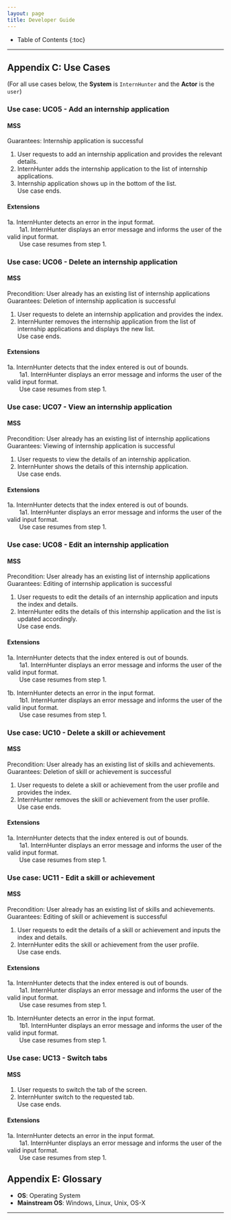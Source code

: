 ```yaml
---
layout: page
title: Developer Guide
---
```

* Table of Contents
{:toc}

--------------------------------------------------------------------------------------------------------------------

## Appendix C: Use Cases

(For all use cases below, the **System** is `InternHunter` and the **Actor** is the `user`)

### Use case: UC05 - Add an internship application

#### MSS

Guarantees: Internship application is successful

1.  User requests to add an internship application and provides the relevant details.
2.  InternHunter adds the internship application to the list of internship applications.
3.  Internship application shows up in the bottom of the list. </br>
    Use case ends.

#### Extensions

1a. InternHunter detects an error in the input format. </br>
  1a1. InternHunter displays an error message and informs the user of the valid input format. </br>
  Use case resumes from step 1.


### Use case: UC06 - Delete an internship application

#### MSS

Precondition: User already has an existing list of internship applications </br>
Guarantees: Deletion of internship application is successful

1.  User requests to delete an internship application and provides the index.
2.  InternHunter removes the internship application from the list of internship applications and displays the new list. </br>
    Use case ends.

#### Extensions

1a. InternHunter detects that the index entered is out of bounds. </br>
  1a1. InternHunter displays an error message and informs the user of the valid input format. </br>
  Use case resumes from step 1.


### Use case: UC07 - View an internship application

#### MSS

Precondition: User already has an existing list of internship applications </br>
Guarantees: Viewing of internship application is successful

1.  User requests to view the details of an internship application.
2.  InternHunter shows the details of this internship application. </br>
    Use case ends.

#### Extensions

1a. InternHunter detects that the index entered is out of bounds. </br>
  1a1. InternHunter displays an error message and informs the user of the valid input format. </br>
  Use case resumes from step 1.
  
  
### Use case: UC08 - Edit an internship application

#### MSS

Precondition: User already has an existing list of internship applications </br>
Guarantees: Editing of internship application is successful

1.  User requests to edit the details of an internship application and inputs the index and details.
2.  InternHunter edits the details of this internship application and the list is updated accordingly. </br>
    Use case ends.

#### Extensions

1a. InternHunter detects that the index entered is out of bounds. </br>
  1a1. InternHunter displays an error message and informs the user of the valid input format. </br>
  Use case resumes from step 1.
  
1b. InternHunter detects an error in the input format. </br>
  1b1. InternHunter displays an error message and informs the user of the valid input format. </br>
  Use case resumes from step 1.

### Use case: UC10 - Delete a skill or achievement

#### MSS

Precondition: User already has an existing list of skills and achievements. </br>
Guarantees: Deletion of skill or achievement is successful

1.  User requests to delete a skill or achievement from the user profile and provides the index.
2.  InternHunter removes the skill or achievement from the user profile. </br>
    Use case ends.

#### Extensions

1a. InternHunter detects that the index entered is out of bounds. </br>
  1a1. InternHunter displays an error message and informs the user of the valid input format. </br>
  Use case resumes from step 1.

### Use case: UC11 - Edit a skill or achievement

#### MSS

Precondition: User already has an existing list of skills and achievements. </br>
Guarantees: Editing of skill or achievement is successful

1.  User requests to edit the details of a skill or achievement and inputs the index and details.
2.  InternHunter edits the skill or achievement from the user profile. </br>
    Use case ends.

#### Extensions
1a. InternHunter detects that the index entered is out of bounds. </br>
  1a1. InternHunter displays an error message and informs the user of the valid input format. </br>
  Use case resumes from step 1.
  
1b. InternHunter detects an error in the input format. </br>
  1b1. InternHunter displays an error message and informs the user of the valid input format. </br>
  Use case resumes from step 1.

### Use case: UC13 - Switch tabs

#### MSS

1.  User requests to switch the tab of the screen.
2.  InternHunter switch to the requested tab. </br>
    Use case ends.

#### Extensions
1a. InternHunter detects an error in the input format. </br>
  1a1. InternHunter displays an error message and informs the user of the valid input format. </br>
  Use case resumes from step 1.

## Appendix E: Glossary

* **OS**: Operating System
* **Mainstream OS**: Windows, Linux, Unix, OS-X

--------------------------------------------------------------------------------------------------------------------
